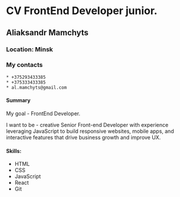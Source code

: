 # CV FrontEnd Developer junior.
## Aliaksandr Mamchyts
### Location:    Minsk
### My contacts 
    * +375293433385 
    * +375333433385
    * al.mamchyts@gmail.com

#### Summary

My goal - FrontEnd Developer.

I want to be - сreative Senior Front-end Developer with  experience leveraging JavaScript to build responsive websites, mobile apps, and interactive features that drive business growth and improve UX.

#### Skills:
* HTML
* CSS
* JavaScript
* React
* Git